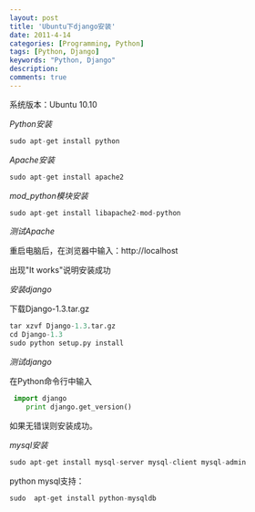 ```yaml
---
layout: post
title: 'Ubuntu下django安装'
date: 2011-4-14
categories: [Programming, Python]
tags: [Python, Django]
keywords: "Python, Django"
description: 
comments: true
---
```

系统版本：Ubuntu 10.10

*Python安装*

``` python 
sudo apt-get install python
```
*Apache安装*

``` python 
sudo apt-get install apache2
```
*mod_python模块安装*

``` python 
sudo apt-get install libapache2-mod-python
```
*测试Apache*

重启电脑后，在浏览器中输入：http://localhost

出现"It works"说明安装成功

*安装django*

下载Django-1.3.tar.gz

``` python 
tar xzvf Django-1.3.tar.gz
cd Django-1.3
sudo python setup.py install
```
*测试django*

在Python命令行中输入

``` python 
 import django
    print django.get_version()
```
如果无错误则安装成功。

*mysql安装*

``` python 
sudo apt-get install mysql-server mysql-client mysql-admin
```
python mysql支持：

``` python 
sudo  apt-get install python-mysqldb
```
